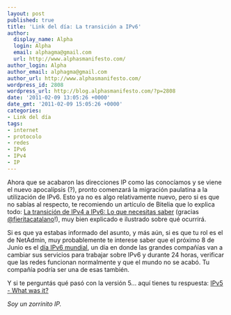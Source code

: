 ```yaml
---
layout: post
published: true
title: 'Link del día: La transición a IPv6'
author:
  display_name: Alpha
  login: Alpha
  email: alphagma@gmail.com
  url: http://www.alphasmanifesto.com/
author_login: Alpha
author_email: alphagma@gmail.com
author_url: http://www.alphasmanifesto.com/
wordpress_id: 2808
wordpress_url: http://blog.alphasmanifesto.com/?p=2808
date: '2011-02-09 13:05:26 +0000'
date_gmt: '2011-02-09 15:05:26 +0000'
categories:
- Link del día
tags:
- internet
- protocolo
- redes
- IPv6
- IPv4
- IP
---
```


Ahora que se acabaron las direcciones IP como las conocíamos y se viene el nuevo apocalípsis (?), pronto comenzará la migración paulatina a la utilización de IPv6. Esto ya no es algo relativamente nuevo, pero si es que no sabías al respecto, te recomiendo un artículo de Bitelia que lo explica todo: [La transición de IPv4 a IPv6: Lo que necesitas saber](http://bitelia.com/2011/02/transicion-ipv4-a-ipv6-lo-que-necesitas-saber) (gracias [@fieritacatalano](http://twitter.com/fieritacatalano/status/34979774560468993)!), muy bien explicado e ilustrado sobre qué ocurrirá.

Si es que ya estabas informado del asunto, y más aún, si es que tu rol es el de NetAdmin, muy probablemente te interese saber que el próximo 8 de Junio es el [día IPv6 mundial](http://isoc.org/wp/worldipv6day/), un día en donde las grandes compañías van a cambiar sus servicios para trabajar sobre IPv6 y durante 24 horas, verificar que las redes funcionan normalmente y que el mundo no se acabó. Tu compañía podría ser una de esas también.

Y si te perguntás qué pasó con la versión 5... aquí tienes tu respuesta: [IPv5 - What was it?](http://etherealmind.com/what-was-ipv5-version-5-ip/)

_Soy un zorrinito IP._
